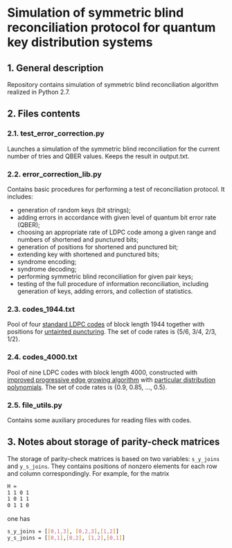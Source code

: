 # Simulation of symmetric blind reconciliation protocol for quantum key distribution systems

## 1. General description

Repository contains simulation of symmetric blind reconciliation algorithm realized in Python 2.7.

## 2. Files contents

### 2.1. test_error_correction.py
Launches a simulation of the symmetric blind reconciliation for the current number of tries and QBER values. Keeps the result in output.txt.

### 2.2. error_correction_lib.py
Contains basic procedures for performing a test of reconciliation protocol. It includes:
 - generation of random keys (bit strings);
 - adding errors in accordance with given level of quantum bit error rate (QBER);
 - choosing an appropriate rate of LDPC code among a given range and numbers of shortened and punctured bits;
 - generation of positions for shortened and punctured bit;
 - extending key with shortened and punctured bits;
 - syndrome encoding;
 - syndrome decoding;
 - performing symmetric blind reconciliation for given pair keys;
 - testing of the full procedure of information reconciliation, including generation of keys, adding errors, and collection of statistics.
 
### 2.3. codes_1944.txt
Pool of four [standard LDPC codes](http://ieeexplore.ieee.org/document/5307322/?arnumber=5307322) of block length 1944 together with positions for [untainted puncturing](http://ieeexplore.ieee.org/document/6290312/?arnumber=6290312). The set of code rates is {5/6, 3/4, 2/3, 1/2}.

### 2.4. codes_4000.txt
Pool of nine LDPC codes with block length 4000, constructed with [improved progressive edge growing algorithm](http://ieeexplore.ieee.org/document/5606185/?arnumber=5606185) with [particular distribution polynomials](http://ieeexplore.ieee.org/document/5205475/?arnumber=5205475). The set of code rates is {0.9, 0.85, ..., 0.5}.

### 2.5. file_utils.py
Contains some auxiliary procedures for reading files with codes.

## 3. Notes about storage of parity-check matrices
The storage of parity-check matrices is based on two variables: `s_y_joins` and `y_s_joins`. They contains positions of nonzero elements for each row and column correspondingly.
For example, for the matrix
```sh
H = 
1 1 0 1
1 0 1 1
0 1 1 0
```
one has
```sh
s_y_joins = [[0,1,3], [0,2,3],[1,2]]
y_s_joins = [[0,1],[0,2], [1,2],[0,1]]
```
